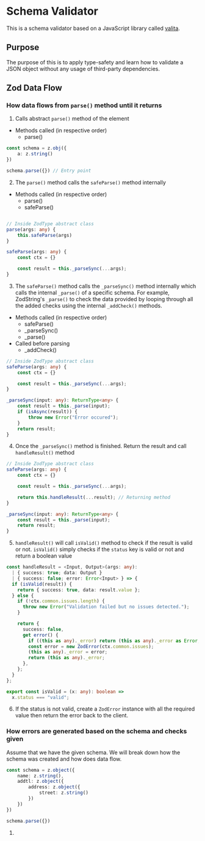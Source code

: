 # Schema Validator

This is a schema validator based on a JavaScript library called [valita](https://github.com/badrap/valita).

## Purpose

The purpose of this is to apply type-safety and learn how to validate a JSON object without any usage of third-party dependencies.

## Zod Data Flow

### How data flows from `parse()` method until it returns

1. Calls abstract `parse()` method of the element

- Methods called (in respective order)
    - parse()

```ts
const schema = z.obj({
    a: z.string()
})

schema.parse({}) // Entry point
```

2. The `parse()` method calls the `safeParse()` method internally 

- Methods called (in respective order)
    - parse()
    - safeParse()

```ts

// Inside ZodType abstract class
parse(args: any) {
    this.safeParse(args)
}

safeParse(args: any) {
    const ctx = {}

    const result = this._parseSync(...args);
}
```

3. The `safeParse()` method calls the `_parseSync()` method internally which calls
the internal `_parse()` of a specific schema. For example, ZodString's `_parse()` to
check the data provided by looping through all the added checks using the internal `_addCheck()`
methods.

- Methods called (in respective order)
    - safeParse()
    - _parseSync()
    - _parse()
- Called before parsing
    - _addCheck()

```ts
// Inside ZodType abstract class
safeParse(args: any) {
    const ctx = {}

    const result = this._parseSync(...args);
}

_parseSync(input: any): ReturnType<any> {
    const result = this._parse(input);
    if (isAsync(result)) {
        throw new Error("Error occured");
    }
    return result;
}
```

4. Once the `_parseSync()` method is finished. Return the result and call `handleResult()` method

```ts
// Inside ZodType abstract class
safeParse(args: any) {
    const ctx = {}

    const result = this._parseSync(...args);

    return this.handleResult(...result); // Returning method
}

_parseSync(input: any): ReturnType<any> {
    const result = this._parse(input);
    return result;
}
```

5. `handleResult()` will call `isValid()` method to check if the result is valid or not. `isValid()`
simply checks if the `status` key is valid or not and return a boolean value

```ts
const handleResult = <Input, Output>(args: any):
  | { success: true; data: Output }
  | { success: false; error: Error<Input> } => {
  if (isValid(result)) {
    return { success: true, data: result.value };
  } else {
    if (!ctx.common.issues.length) {
      throw new Error("Validation failed but no issues detected.");
    }

    return {
      success: false,
      get error() {
        if ((this as any)._error) return (this as any)._error as Error;
        const error = new ZodError(ctx.common.issues);
        (this as any)._error = error;
        return (this as any)._error;
      },
    };
  }
};

export const isValid = (x: any): boolean =>
  x.status === "valid";
```

6. If the status is not valid, create a `ZodError` instance with all the required value then return
the error back to the client.

### How errors are generated based on the schema and checks given

Assume that we have the given schema. We will break down how the schema was created and
how does data flow.

```ts
const schema = z.object({
    name: z.string(),
    addtl: z.object({
        address: z.object({
            street: z.string()
        })
    })
})

schema.parse({})
```

1.
